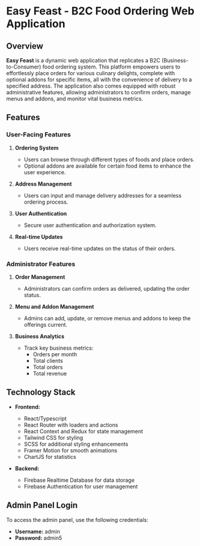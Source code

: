 # Easy Feast - B2C Food Ordering Web Application

## Overview

**Easy Feast** is a dynamic web application that replicates a B2C (Business-to-Consumer) food ordering system. This platform empowers users to effortlessly place orders for various culinary delights, complete with optional addons for specific items, all with the convenience of delivery to a specified address. The application also comes equipped with robust administrative features, allowing administrators to confirm orders, manage menus and addons, and monitor vital business metrics.

## Features

### User-Facing Features

1. **Ordering System**
   - Users can browse through different types of foods and place orders.
   - Optional addons are available for certain food items to enhance the user experience.

2. **Address Management**
   - Users can input and manage delivery addresses for a seamless ordering process.

3. **User Authentication**
   - Secure user authentication and authorization system.

4. **Real-time Updates**
   - Users receive real-time updates on the status of their orders.

### Administrator Features

1. **Order Management**
   - Administrators can confirm orders as delivered, updating the order status.

2. **Menu and Addon Management**
   - Admins can add, update, or remove menus and addons to keep the offerings current.

3. **Business Analytics**
   - Track key business metrics:
     - Orders per month
     - Total clients
     - Total orders
     - Total revenue

## Technology Stack

- **Frontend:**
  - React/Typescript
  - React Router with loaders and actions
  - React Context and Redux for state management
  - Tailwind CSS for styling
  - SCSS for additional styling enhancements
  - Framer Motion for smooth animations
  - ChartJS for statistics

- **Backend:**
  - Firebase Realtime Database for data storage
  - Firebase Authentication for user management

## Admin Panel Login

To access the admin panel, use the following credentials:

- **Username:** admin
- **Password:** admin5

